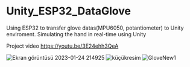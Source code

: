 # Unity_ESP32_DataGlove
Using ESP32 to transfer glove datas(MPU6050, potantiometer) to Unity enviroment. Simulating the hand in real-time using Unity

Project video https://youtu.be/3E24ehh3QeA

![Ekran görüntüsü 2023-01-24 214925](https://user-images.githubusercontent.com/101596046/214400674-132f117c-4c33-4160-ad11-ea04110e8e5b.png)
![küçükresim](https://user-images.githubusercontent.com/101596046/214400678-c17a7781-0401-4e7d-927c-a207d3c62905.png)
![GloveNew1](https://user-images.githubusercontent.com/101596046/214400805-f5dced52-0a6f-424e-b1bd-640c124002fe.png)
